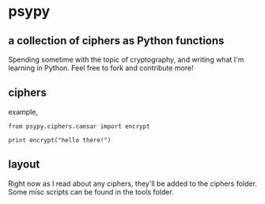 # psypy #

## a collection of ciphers as Python functions ##

Spending sometime with the topic of cryptography, and writing what I'm learning in Python. Feel free to fork and contribute more!

## ciphers ##

example,

    from psypy.ciphers.caesar import encrypt
  
    print encrypt("hello there!")
  
## layout ##

Right now as I read about any ciphers, they'll be added to the ciphers folder. Some misc scripts can be found in the tools folder.

